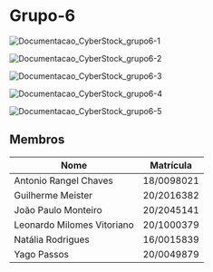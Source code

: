 # Grupo-6

![Documentacao_CyberStock_grupo6-1](https://github.com/user-attachments/assets/d9a04968-3f51-43ce-ac84-38ebc0876224)

![Documentacao_CyberStock_grupo6-2](https://github.com/user-attachments/assets/ded57949-d52f-4965-9fd8-7648936e84b6)

![Documentacao_CyberStock_grupo6-3](https://github.com/user-attachments/assets/0c6ed008-fbec-4d91-a1e0-1d9688e31119)

![Documentacao_CyberStock_grupo6-4](https://github.com/user-attachments/assets/1ee505b2-e220-48ba-9504-25cd9edd9b27)

![Documentacao_CyberStock_grupo6-5](https://github.com/user-attachments/assets/3349b709-42dd-49fc-94c4-ea2ef293bd3e)

## Membros

| Nome | Matrícula |
| - | - |
| Antonio Rangel Chaves | 18/0098021 |
| Guilherme Meister | 20/2016382 |
| João Paulo Monteiro | 20/2045141 |
| Leonardo Milomes Vitoriano | 20/1000379 |
| Natália Rodrigues | 16/0015839 |
| Yago Passos | 20/0049879 |
